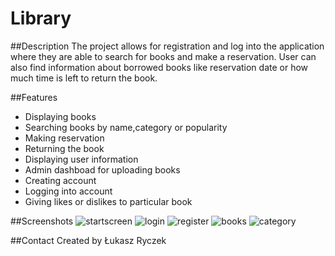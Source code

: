 # Library

##Description
The project allows for registration and log into the application where they are able to search for books and make a reservation. 
User can also find information about borrowed books like reservation date or how much time is left to return the book.


##Features
- Displaying books
- Searching books by name,category or popularity
- Making reservation
- Returning the book
- Displaying user information
- Admin dashboad for uploading books
- Creating account
- Logging into account
- Giving likes or dislikes to particular book


##Screenshots
![startscreen](https://user-images.githubusercontent.com/92049079/218122538-8af516c7-5b3f-4322-9ef2-7e8833546561.png)
![login](https://user-images.githubusercontent.com/92049079/218122807-44556884-7b2b-48a8-bf9c-529fe16ba1da.png)
![register](https://user-images.githubusercontent.com/92049079/218122894-39f3fd86-eda4-4378-8775-b41dd5ba49ba.png)
![books](https://user-images.githubusercontent.com/92049079/218123017-6e5c87fd-f477-4b8c-9744-2edb9696ec83.png)
![category](https://user-images.githubusercontent.com/92049079/218123104-cf05753f-dcbb-4a22-a902-83878f4892c1.png)

##Contact
Created by Łukasz Ryczek 
